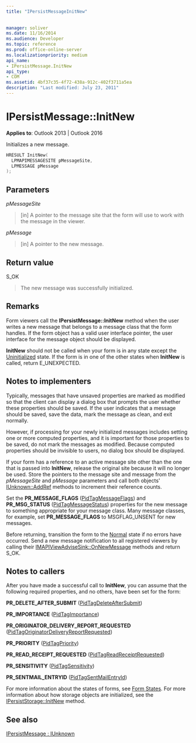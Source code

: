 ```yaml
---
title: "IPersistMessageInitNew"
 
 
manager: soliver
ms.date: 11/16/2014
ms.audience: Developer
ms.topic: reference
ms.prod: office-online-server
ms.localizationpriority: medium
api_name:
- IPersistMessage.InitNew
api_type:
- COM
ms.assetid: 4bf37c35-4f72-438a-912c-402f3711a5ea
description: "Last modified: July 23, 2011"
---
```


# IPersistMessage::InitNew

  
  
**Applies to**: Outlook 2013 | Outlook 2016 
  
Initializes a new message.
  
```cpp
HRESULT InitNew(
  LPMAPIMESSAGESITE pMessageSite,
  LPMESSAGE pMessage
);
```

## Parameters

 _pMessageSite_
  
> [in] A pointer to the message site that the form will use to work with the message in the viewer.
    
 _pMessage_
  
> [in] A pointer to the new message.
    
## Return value

S_OK 
  
> The new message was successfully initialized.
    
## Remarks

Form viewers call the **IPersistMessage::InitNew** method when the user writes a new message that belongs to a message class that the form handles. If the form object has a valid user interface pointer, the user interface for the message object should be displayed. 
  
 **InitNew** should not be called when your form is in any state except the [Uninitialized](uninitialized-state.md) state. If the form is in one of the other states when **InitNew** is called, return E_UNEXPECTED. 
  
## Notes to implementers

Typically, messages that have unsaved properties are marked as modified so that the client can display a dialog box that prompts the user whether these properties should be saved. If the user indicates that a message should be saved, save the data, mark the message as clean, and exit normally.
  
However, if processing for your newly initialized messages includes setting one or more computed properties, and it is important for those properties to be saved, do not mark the messages as modified. Because computed properties should be invisible to users, no dialog box should be displayed.
  
If your form has a reference to an active message site other than the one that is passed into **InitNew**, release the original site because it will no longer be used. Store the pointers to the message site and message from the  _pMessageSite_ and  _pMessage_ parameters and call both objects' [IUnknown::AddRef](https://msdn.microsoft.com/library/b4316efd-73d4-4995-b898-8025a316ba63%28Office.15%29.aspx) methods to increment their reference counts. 
  
Set the **PR_MESSAGE_FLAGS** ([PidTagMessageFlags](pidtagmessageflags-canonical-property.md)) and **PR_MSG_STATUS** ([PidTagMessageStatus](pidtagmessagestatus-canonical-property.md)) properties for the new message to something appropriate for your message class. Many message classes, for example, set **PR_MESSAGE_FLAGS** to MSGFLAG_UNSENT for new messages. 
  
Before returning, transition the form to the [Normal](normal-state.md) state if no errors have occurred. Send a new message notification to all registered viewers by calling their [IMAPIViewAdviseSink::OnNewMessage](imapiviewadvisesink-onnewmessage.md) methods and return S_OK. 
  
## Notes to callers

After you have made a successful call to **InitNew**, you can assume that the following required properties, and no others, have been set for the form:
  
 **PR_DELETE_AFTER_SUBMIT** ([PidTagDeleteAfterSubmit](pidtagdeleteaftersubmit-canonical-property.md))
  
 **PR_IMPORTANCE** ([PidTagImportance](pidtagimportance-canonical-property.md))
  
 **PR_ORIGINATOR_DELIVERY_REPORT_REQUESTED** ([PidTagOriginatorDeliveryReportRequested](pidtagoriginatordeliveryreportrequested-canonical-property.md))
  
 **PR_PRIORITY** ([PidTagPriority](pidtagpriority-canonical-property.md))
  
 **PR_READ_RECEIPT_REQUESTED** ([PidTagReadReceiptRequested](pidtagreadreceiptrequested-canonical-property.md))
  
 **PR_SENSITIVITY** ([PidTagSensitivity](pidtagsensitivity-canonical-property.md))
  
 **PR_SENTMAIL_ENTRYID** ([PidTagSentMailEntryId](pidtagsentmailentryid-canonical-property.md))
  
For more information about the states of forms, see [Form States](form-states.md). For more information about how storage objects are initialized, see the [IPersistStorage::InitNew](https://msdn.microsoft.com/library/79caf1f6-d974-4aee-8563-eda4876a0a90%28Office.15%29.aspx) method. 
  
## See also



[IPersistMessage : IUnknown](ipersistmessageiunknown.md)

